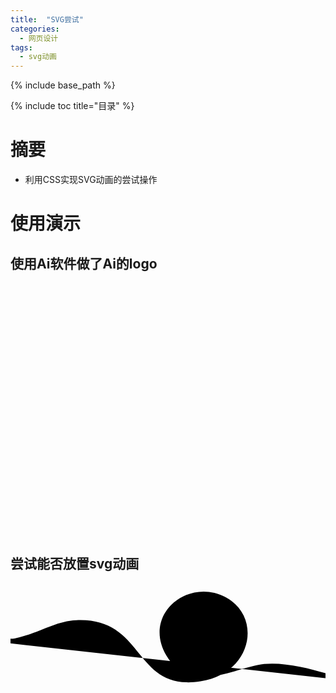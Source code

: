 ```yaml
---
title:  "SVG尝试"
categories: 
  - 网页设计
tags:
  - svg动画
---
```


{% include base_path %}

{% include toc title="目录" %}

# 摘要
- 利用CSS实现SVG动画的尝试操作

# 使用演示

## 使用Ai软件做了Ai的logo

<?xml version="1.0" encoding="utf-8"?>
<!-- Generator: Adobe Illustrator 22.0.0, SVG Export Plug-In . SVG Version: 6.00 Build 0)  -->
<svg version="1.1" id="图层_1" xmlns="http://www.w3.org/2000/svg" xmlns:xlink="http://www.w3.org/1999/xlink" x="0px" y="0px"
	 viewBox="0 0 1280 1024" style="enable-background:new 0 0 1280 1024;" xml:space="preserve">
<style type="text/css">
	.st0{fill:#261300;}
	.st1{fill:#FF850E;}
</style>
<g>
	<rect x="380.5" y="223.5" class="st0" width="583" height="583"/>
	<path class="st1" d="M955,232v566H389V232H955 M972,215H372v600h600V215L972,215z"/>
</g>
<g>
	<path class="st1" d="M695.9,648l-20.1-58.6H560.6L540.5,648h-47.2l107-291.9H636L743,648H695.9z M619.2,422l-45.5,129.6h89.8
		L619.2,422z"/>
	<path class="st1" d="M800.4,399.5c-14.8,0-27.1-12.3-27.1-27.1s12.3-27.1,27.1-27.1c14.8,0,27.1,12.3,27.1,27.1
		S815.2,399.5,800.4,399.5z M779.5,648V440.1h41.8V648H779.5z"/>
</g>
</svg>



## 尝试能否放置svg动画
<html>
	<head>
		<meta charset="utf-8">
		<title></title>
		<style>

.planePath {
  stroke: #D9DADA;
  stroke-width: .1%;
  stroke-width: .5%;
  stroke-dasharray: 1% 2%;
  stroke-linecap: round;
  fill: none;
}

.fil1 {
  fill: #D9DADA;
}

.fil2 {
  fill: #C5C6C6;
}

.fil4 {
  fill: #9D9E9E;
}

.fil3 {
  fill: #AEAFB0;
}       
        </style>
</head>
<body>
<svg viewBox="0 0 3387 1270">
  <path id="planePath" class="planePath" d="M-226 626c439,4 636,-213 934,-225 755,-31 602,769 1334,658 562,-86 668,-698 266,-908 -401,-210 -893,189 -632,630 260,441 747,121 1051,91 360,-36 889,179 889,179" />
  <g id="plane">
    <polygon class="fil1" points="-141,-10 199,0 -198,-72 -188,-61 -171,-57 -184,-57 " />
    <polygon class="fil2" points="199,0 -141,-10 -163,63 -123,9 " />
    <polygon class="fil3" points="-95,39 -113,32 -123,9 -163,63 -105,53 -108,45 -87,48 -90,45 -103,41 -94,41 " />
    <path class="fil4" d="M-87 48l-21 -3 3 8 19 -4 -1 -1zm-26 -16l18 7 -2 -1 32 -7 -29 1 11 -4 -24 -1 -16 -18 10 23zm10 9l13 4 -4 -4 -9 0z" />
    <polygon class="fil1" points="-83,28 -94,32 -65,31 -97,38 -86,49 -67,70 199,0 -123,9 -107,27 " />
  </g>
  <!-- Define the motion path animation -->
  <animateMotion xlink:href="#plane" dur="5s" repeatCount="indefinite" rotate="auto">
    <mpath xlink:href="#planePath" />
  </animateMotion> 
</svg>
</body>